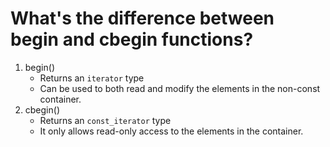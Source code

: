 # What's the difference between begin and cbegin functions?

1. begin()
   - Returns an `iterator` type
   - Can be used to both read and modify the elements in the non-const container.
2. cbegin()
   - Returns an `const_iterator` type
   - It only allows read-only access to the elements in the container.
